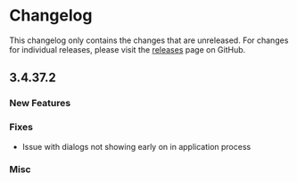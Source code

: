 # Changelog

This changelog only contains the changes that are unreleased. For changes for individual releases, please visit the
[releases](https://github.com/ATLauncher/ATLauncher/releases) page on GitHub.

## 3.4.37.2

### New Features

### Fixes
- Issue with dialogs not showing early on in application process

### Misc
